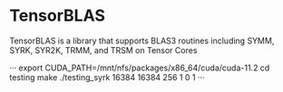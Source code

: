 # TensorBLAS

TensorBLAS is a library that supports BLAS3 routines including SYMM, SYRK, SYR2K, TRMM, and TRSM on Tensor Cores

···
export CUDA_PATH=/mnt/nfs/packages/x86_64/cuda/cuda-11.2
cd testing
make
./testing_syrk 16384 16384 256 1 0 1
···
